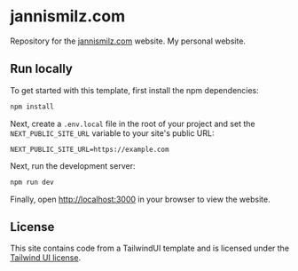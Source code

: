 # jannismilz.com

Repository for the [jannismilz.com](https://jannismilz.com) website. My personal website.

## Run locally

To get started with this template, first install the npm dependencies:

```bash
npm install
```

Next, create a `.env.local` file in the root of your project and set the `NEXT_PUBLIC_SITE_URL` variable to your site's public URL:

```
NEXT_PUBLIC_SITE_URL=https://example.com
```

Next, run the development server:

```bash
npm run dev
```

Finally, open [http://localhost:3000](http://localhost:3000) in your browser to view the website.

## License

This site contains code from a TailwindUI template and is licensed under the [Tailwind UI license](https://tailwindui.com/license).
